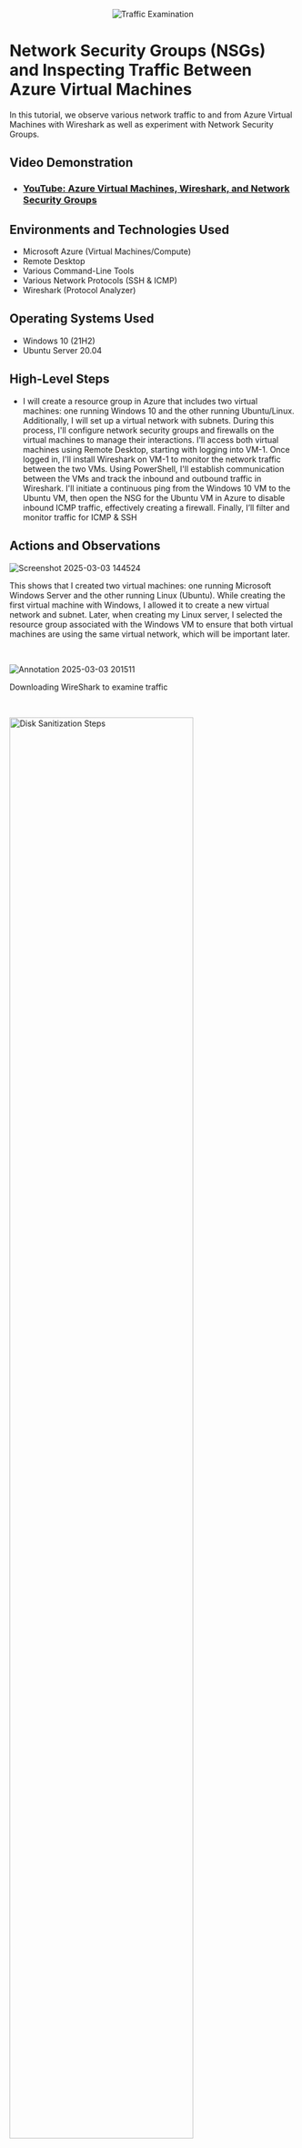<p align="center">
<img src="https://i.imgur.com/Ua7udoS.png" alt="Traffic Examination"/>
</p>

<h1>Network Security Groups (NSGs) and Inspecting Traffic Between Azure Virtual Machines</h1>
In this tutorial, we observe various network traffic to and from Azure Virtual Machines with Wireshark as well as experiment with Network Security Groups. <br />


<h2>Video Demonstration</h2>

- ### [YouTube: Azure Virtual Machines, Wireshark, and Network Security Groups](https://www.youtube.com)

<h2>Environments and Technologies Used</h2>

- Microsoft Azure (Virtual Machines/Compute)
- Remote Desktop
- Various Command-Line Tools
- Various Network Protocols (SSH & ICMP)
- Wireshark (Protocol Analyzer)

<h2>Operating Systems Used </h2>

- Windows 10 (21H2)
- Ubuntu Server 20.04

<h2>High-Level Steps</h2>

- I will create a resource group in Azure that includes two virtual machines: one running Windows 10 and the other running Ubuntu/Linux. Additionally, I will set up a virtual network with subnets. During this process, I'll configure network security groups and firewalls on the virtual machines to manage their interactions. I'll access both virtual machines using Remote Desktop, starting with logging into VM-1. Once logged in, I'll install Wireshark on VM-1 to monitor the network traffic between the two VMs. Using PowerShell, I'll establish communication between the VMs and track the inbound and outbound traffic in Wireshark. I'll initiate a continuous ping from the Windows 10 VM to the Ubuntu VM, then open the NSG for the Ubuntu VM in Azure to disable inbound ICMP traffic, effectively creating a firewall. Finally, I’ll filter and monitor traffic for ICMP & SSH

<h2>Actions and Observations</h2>

![Screenshot 2025-03-03 144524](https://github.com/user-attachments/assets/b8f6711b-3812-4eb8-825d-2b506122cb87)

</p>

<p>
This shows that I created two virtual machines: one running Microsoft Windows Server and the other running Linux (Ubuntu). While creating the first virtual machine with Windows, I allowed it to create a new virtual network and subnet. Later, when creating my Linux server, I selected the resource group associated with the Windows VM to ensure that both virtual machines are using the same virtual network, which will be important later.
</p>
<br />

<p>

![Annotation 2025-03-03 201511](https://github.com/user-attachments/assets/a9d25280-e4d1-4301-b358-e86e126fe84f)





Downloading WireShark to examine traffic
</p>
<br />

<p>
<img src="https://i.imgur.com/DJmEXEB.png" height="80%" width="80%" alt="Disk Sanitization Steps"/>
</p>
<p>
Lorem ipsum dolor sit amet, consectetur adipiscing elit, sed do eiusmod tempor incididunt ut labore et dolore magna aliqua. Ut enim ad minim veniam, quis nostrud exercitation ullamco laboris nisi ut aliquip ex ea commodo consequat. Duis aute irure dolor in reprehenderit in voluptate velit esse cillum dolore eu fugiat nulla pariatur.
</p>
<br />
